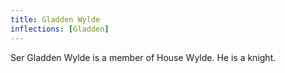 ```yaml
---
title: Gladden Wylde
inflections: [Gladden]
---
```


Ser Gladden Wylde is a member of House Wylde. He is a knight.


